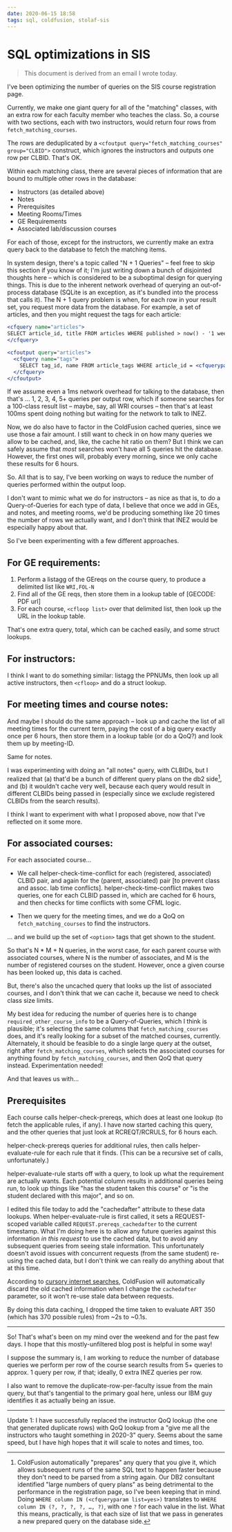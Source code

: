 ```yaml
---
date: 2020-06-15 18:58
tags: sql, coldfusion, stolaf-sis
---
```



# SQL optimizations in SIS

> This document is derived from an email I wrote today.

I've been optimizing the number of queries on the SIS course registration page.

Currently, we make one giant query for all of the "matching" classes, with an extra row for each faculty member who teaches the class. So, a course with two sections, each with two instructors, would return four rows from `fetch_matching_courses`.

The rows are deduplicated by a `<cfoutput query="fetch_matching_courses" group="CLBID">` construct, which ignores the instructors and outputs one row per CLBID. That's OK.

Within each matching class, there are several pieces of information that are bound to multiple other rows in the database:

- Instructors (as detailed above)
- Notes
- Prerequisites
- Meeting Rooms/Times
- GE Requirements
- Associated lab/discussion courses

For each of those, except for the instructors, we currently make an extra query back to the database to fetch the matching items.

In system design, there's a topic called "N + 1 Queries" – feel free to skip this section if you know of it; I'm just writing down a bunch of disjointed thoughts here – which is considered to be a suboptimal design for querying things. This is due to the inherent network overhead of querying an out-of-process database (SQLite is an exception, as it's bundled into the process that calls it). The N + 1 query problem is when, for each row in your result set, you request more data from the database. For example, a set of articles, and then you might request the tags for each article:

```cfml
<cfquery name="articles">
SELECT article_id, title FROM articles WHERE published > now() - '1 week'
</cfquery>

<cfoutput query="articles">
  <cfquery name="tags">
    SELECT tag_id, name FROM article_tags WHERE article_id = <cfqueryparam value="#articles.article_id#">
  </cfquery>
</cfoutput>
```

If we assume even a 1ms network overhead for talking to the database, then that's … 1, 2, 3, 4, 5+ queries per output row, which if someone searches for a 100-class result list – maybe, say, all WRI courses – then that's at least 100ms spent doing nothing but waiting for the network to talk to INEZ.

Now, we do also have to factor in the ColdFusion cached queries, since we use those a fair amount. I still want to check in on how many queries we allow to be cached, and, like, the cache hit ratio on them? But I think we can safely assume that _most_ searches won't have all 5 queries hit the database. However, the first ones will, probably every morning, since we only cache these results for 6 hours.

So. All that is to say, I've been working on ways to reduce the number of queries performed within the output loop.

I don't want to mimic what we do for instructors – as nice as that is, to do a Query-of-Queries for each type of data, I believe that once we add in GEs, and notes, and meeting rooms, we'd be producing something like 20 times the number of rows we actually want, and I don't think that INEZ would be especially happy about that.

So I've been experimenting with a few different approaches.

## For GE requirements:

1. Perform a listagg of the GEreqs on the course query, to produce a delimited list like `WRI,FOL-N`
2. Find all of the GE reqs, then store them in a lookup table of [GECODE: PDF url]
3. For each course, `<cfloop list>` over that delimited list, then look up the URL in the lookup table.

That's one extra query, total, which can be cached easily, and some struct lookups.

## For instructors:

I think I want to do something similar: listagg the PPNUMs, then look up all active instructors, then `<cfloop>` and do a struct lookup.

## For meeting times and course notes:

And maybe I should do the same approach – look up and cache the list of all meeting times for the current term, paying the cost of a big query exactly once per 6 hours, then store them in a lookup table (or do a QoQ?) and look them up by meeting-ID.

Same for notes.

I was experimenting with doing an "all notes" query, with CLBIDs, but I realized that (a) that'd be a bunch of different query plans on the db2 side[^1], and (b) it wouldn't cache very well, because each query would result in different CLBIDs being passed in (especially since we exclude registered CLBIDs from the search results).

I think I want to experiment with what I proposed above, now that I've reflected on it some more.

## For associated courses:

For each associated course…

- We call helper-check-time-conflict for each (registered, associated) CLBID pair, and again for the (parent, associated) pair [to prevent class and assoc. lab time conflicts]. helper-check-time-conflict makes two queries, one for each CLBID passed in, which are cached for 6 hours, and then checks for time conflicts with some CFML logic.

- Then we query for the meeting times, and we do a QoQ on `fetch_matching_courses` to find the instructors.

… and we build up the set of `<option>` tags that get shown to the student.

So that's N \* M + N queries, in the worst case, for each parent course with associated courses, where N is the number of associates, and M is the number of registered courses on the student. However, once a given course has been looked up, this data is cached.

But, there's also the uncached query that looks up the list of associated courses, and I don't think that we can cache it, because we need to check class size limits.

My best idea for reducing the number of queries here is to change `required_other_course_info` to be a Query-of-Queries, which I think is plausible; it's selecting the same columns that `fetch_matching_courses` does, and it's really looking for a subset of the matched courses, currently. Alternately, it should be feasible to do a single large query at the outset, right after `fetch_matching_courses`, which selects the associated courses for anything found by `fetch_matching_courses`, and then QoQ that query instead. Experimentation needed!

And that leaves us with…

## Prerequisites

Each course calls helper-check-prereqs, which does at least one lookup (to fetch the applicable rules, if any). I have now started caching this query, and the other queries that just look at RCREQT/RCRULS, for 6 hours each.

helper-check-prereqs queries for additional rules, then calls helper-evaluate-rule for each rule that it finds. (This can be a recursive set of calls, unfortunately.)

helper-evaluate-rule starts off with a query, to look up what the requirement are actually wants. Each potential column results in additional queries being run, to look up things like "has the student taken this course" or "is the student declared with this major", and so on.

I edited this file today to add the "cachedafter" attribute to these data lookups. When helper-evaluate-rule is first called, it sets a REQUEST-scoped variable called `REQUEST.prereqs_cachedafter` to the current timestamp. What I'm doing here is to allow any future queries against this information _in this request_ to use the cached data, but to avoid any subsequent queries from seeing stale information. This unfortunately doesn't avoid issues with concurrent requests (from the same student) re-using the cached data, but I don't think we can really do anything about that at this time.

According to [cursory internet searches](https://www.coldfusionmuse.com/index.cfm/2008/3/18/cachedafter), ColdFusion will automatically discard the old cached information when I change the `cachedafter` parameter, so it won't re-use stale data between requests.

By doing this data caching, I dropped the time taken to evaluate ART 350 (which has 370 possible rules) from ~2s to ~0.1s.

----

So! That's what's been on my mind over the weekend and for the past few days. I hope that this mostly-unfiltered blog post is helpful in some way!

I suppose the summary is, I am working to reduce the number of database queries we perform per row of the course search results from 5+ queries to approx. 1 query per row, if that; ideally, 0 extra INEZ queries per row.

I also want to remove the duplicate-row-per-faculty issue from the main query, but that's tangential to the primary goal here, unless our IBM guy identifies it as actually being an issue.

---

Update 1: I have successfully replaced the instructor QoQ lookup (the one that generated duplicate rows) with QoQ lookup from a "give me all the instructors who taught something in 2020-3" query. Seems about the same speed, but I have high hopes that it will scale to notes and times, too.

[^1]: ColdFusion automatically "prepares" any query that you give it, which allows subsequent runs of the same SQL text to happen faster because they don't need to be parsed from a string again. Our DB2 consultant identified "large numbers of query plans" as being detrimental to the performance in the registration page, so I've been keeping that in mind. Doing `WHERE column IN (<cfqueryparam list=yes>)` translates to `WHERE column IN (?, ?, ?, ?, …, ?)`, with one `?` for each value in the list. What this means, practically, is that each size of list that we pass in generates a new prepared query on the database side.
